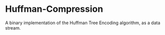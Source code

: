 # Huffman-Compression
A binary implementation of the Huffman Tree Encoding algorithm, as a data stream.
